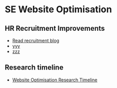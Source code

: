 # SE Website Optimisation

## HR Recruitment Improvements

- [Read recruitment blog](Recruitment_blog)
- [yyy](zzz)
- [zzz](zzz)


## Research timeline
- [Website Optimisation Research Timeline](#)

